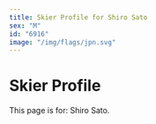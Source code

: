 ```yaml
---
title: Skier Profile for Shiro Sato
sex: "M"
id: "6916"
image: "/img/flags/jpn.svg" 
---
```


# Skier Profile

This page is for: Shiro Sato.
    